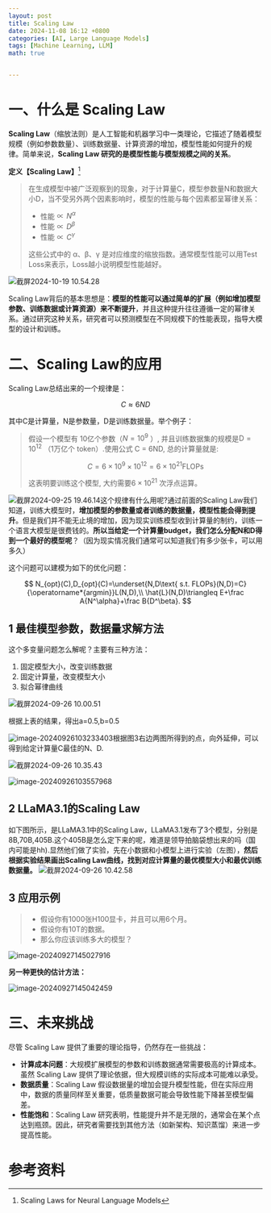 ```yaml
---
layout: post
title: Scaling Law
date: 2024-11-08 16:12 +0800
categories: [AI, Large Language Models]
tags: [Machine Learning, LLM]
math: true


---
```

# 一、什么是 Scaling Law

**Scaling Law**（缩放法则）是人工智能和机器学习中一类理论，它描述了随着模型规模（例如参数数量）、训练数据量、计算资源的增加，模型性能如何提升的规律。简单来说，**Scaling Law 研究的是模型性能与模型规模之间的关系**。

**定义【Scaling Law】**[^1]

> 在生成模型中被广泛观察到的现象，对于计算量C，模型参数量N和数据大小D，当不受另外两个因素影响时，模型的性能与每个因素都呈幂律关系：
>
> + 性能$\propto N^{\alpha}$
> + 性能$\propto D^{\beta}$
> + 性能$\propto C^{\gamma}$
>
> 这些公式中的 α、β、γ 是对应维度的缩放指数。通常模型性能可以用Test Loss来表示，Loss越小说明模型性能越好。

![截屏2024-10-19 10.54.28](https://aurora-pics.oss-cn-beijing.aliyuncs.com/Pic/202411072223214.png)

Scaling Law背后的基本思想是：**模型的性能可以通过简单的扩展（例如增加模型参数、训练数据或计算资源）来不断提升**，并且这种提升往往遵循一定的幂律关系。通过研究这种关系，研究者可以预测模型在不同规模下的性能表现，指导大模型的设计和训练。

# 二、Scaling Law的应用

Scaling Law总结出来的一个规律是：

$$
C\approx6ND
$$

其中C是计算量，N是参数量，D是训练数据量。举个例子：

> 假设一个模型有 10亿个参数（$N=10^9$ ）, 并且训练数据集的规模是$\mathrm{D}=10^{12}$ （1万亿个 token）.使用公式 C = 6ND, 总的计算量就是:
>
> $$
> C=6 \times 10^9 \times 10^{12}=6 \times 10^{21} \mathrm{FLOPs}
> $$
>
> 这表明要训练这个模型, 大约需要$6\times 10^{21}$ 次浮点运算。

![截屏2024-09-25 19.46.14](https://aurora-pics.oss-cn-beijing.aliyuncs.com/Pic/202411072223216.png)这个规律有什么用呢?通过前面的Scaling Law我们知道，训练大模型时，**增加模型的参数量或者训练的数据量，模型性能会得到提升**。但是我们并不能无止境的增加，因为现实训练模型收到计算量的制约，训练一个语言大模型是很费钱的。**所以当给定一个计算量budget，我们怎么分配N和D得到一个最好的模型呢**？（因为现实情况我们通常可以知道我们有多少张卡，可以用多久）

这个问题可以建模为如下的优化问题：

$$
N_{opt}(C),D_{opt}(C)=\underset{N,D\text{ s.t. FLOPs}(N,D)=C}{\operatorname*{argmin}}L(N,D),\\ \hat{L}(N,D)\triangleq E+\frac A{N^\alpha}+\frac B{D^\beta}.
$$

## 1 最佳模型参数，数据量求解方法

这个多变量问题怎么解呢？主要有三种方法：

1. 固定模型大小，改变训练数据
2. 固定计算量，改变模型大小
3. 拟合幂律曲线

![截屏2024-09-26 10.00.51](https://aurora-pics.oss-cn-beijing.aliyuncs.com/Pic/202411072223217.png)

根据上表的结果，得出a=0.5,b=0.5

![image-20240926103233403](https://aurora-pics.oss-cn-beijing.aliyuncs.com/Pic/202411072223221.png)根据图3右边两图所得到的点，向外延伸，可以得到给定计算量C最佳的N、D.

![截屏2024-09-26 10.35.43](https://aurora-pics.oss-cn-beijing.aliyuncs.com/Pic/202411072223222.png)

![image-20240926103557968](https://aurora-pics.oss-cn-beijing.aliyuncs.com/Pic/202411072223223.png)

## 2 LLaMA3.1的Scaling Law

如下图所示，是LLaMA3.1中的Scaling Law，LLaMA3.1发布了3个模型，分别是8B,70B,405B.这个405B是怎么定下来的呢，难道是领导拍脑袋想出来的吗（国内可能是hh).显然他们做了实验，先在小数据和小模型上进行实验（左图），**然后根据实验结果画出Scaling Law曲线，找到对应计算量的最优模型大小和最优训练数据量。**
![截屏2024-09-26 10.42.58](https://aurora-pics.oss-cn-beijing.aliyuncs.com/Pic/202411072223224.png)

## 3 应用示例

> - 假设你有1000张H100显卡，并且可以用6个月。
> - 假设你有10T的数据。
> - 那么你应该训练多大的模型？

![image-20240927145027916](https://aurora-pics.oss-cn-beijing.aliyuncs.com/Pic/202411072223225.png)

**另一种更快的估计方法：**

![image-20240927145042459](https://aurora-pics.oss-cn-beijing.aliyuncs.com/Pic/202411072223226.png)

# 三、未来挑战

尽管 Scaling Law 提供了重要的理论指导，仍然存在一些挑战：

- **计算成本问题**：大规模扩展模型的参数和训练数据通常需要极高的计算成本。虽然 Scaling Law 提供了理论依据，但大规模训练的实际成本可能难以承受。
- **数据质量**：Scaling Law 假设数据量的增加会提升模型性能，但在实际应用中，数据的质量同样至关重要，低质量数据可能会导致性能下降甚至模型偏差。
- **性能饱和**：Scaling Law 研究表明，性能提升并不是无限的，通常会在某个点达到瓶颈。因此，研究者需要找到其他方法（如新架构、知识蒸馏）来进一步提高性能。

# 参考资料

[^1]: Scaling Laws for Neural Language Models
